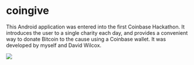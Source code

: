 # coingive
This Android application was entered into the first Coinbase Hackathon. It introduces the user to a single charity each day, and provides a convenient way to donate Bitcoin to the cause using a Coinbase wallet. It was developed by myself and David Wilcox.

![](https://docs.google.com/drawings/d/1Eltetf1ulovumPdy6kw3mQ-zMRJQ5a31g0nmYLKrrow/pub?w=960&h=720)
